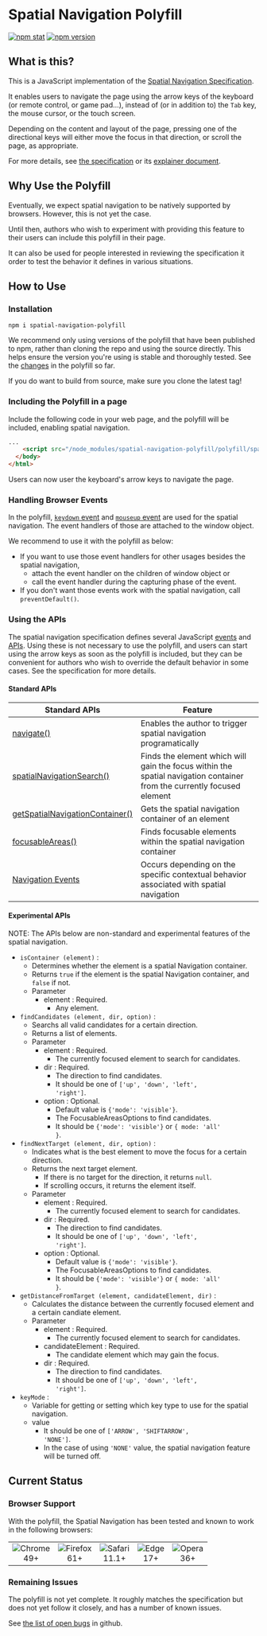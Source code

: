 # Spatial Navigation Polyfill
[![npm stat](https://img.shields.io/npm/dm/spatial-navigation-polyfill.svg?style=flat-square)](https://npm-stat.com/charts.html?package=spatial-navigation-polyfill)
[![npm version](https://img.shields.io/npm/v/spatial-navigation-polyfill.svg?style=flat-square)](https://www.npmjs.com/package/spatial-navigation-polyfill)

## What is this?

This is a JavaScript implementation of the [Spatial Navigation Specification](https://wicg.github.io/spatial-navigation/).

It enables users to navigate the page using the arrow keys of the keyboard (or remote control, or game pad…),
instead of (or in addition to)
the <code class="key">Tab</code> key,
the mouse cursor,
or the touch screen.

Depending on the content and layout of the page,
pressing one of the directional keys
will either move the focus in that direction,
or scroll the page, as appropriate.

For more details, see [the specification](https://wicg.github.io/spatial-navigation/)
or its [explainer document](https://drafts.csswg.org/css-nav-1/explainer).

## Why Use the Polyfill

Eventually, we expect spatial navigation to be natively supported by browsers.
However, this is not yet the case.

Until then, authors who wish to experiment with providing this feature to their users
can include this polyfill in their page.

It can also be used for people interested in reviewing the specification
it order to test the behavior it defines in various situations.

## How to Use

### Installation
```
npm i spatial-navigation-polyfill
```

We recommend only using versions of the polyfill that have been published to npm, rather than cloning the repo and using the source directly. This helps ensure the version you're using is stable and thoroughly tested.
See the [changes](https://wicg.github.io/spatial-navigation/polyfill/changelog.html) in the polyfill so far.

If you do want to build from source, make sure you clone the latest tag!

### Including the Polyfill in a page

Include the following code in your web page,
and the polyfill will be included,
enabling spatial navigation.

```html
...
    <script src="/node_modules/spatial-navigation-polyfill/polyfill/spatial-navigation-polyfill.js"></script>
  </body>
</html>
```

Users can now user the keyboard's arrow keys to navigate the page.

### Handling Browser Events
In the polyfill, <a href="https://www.w3.org/TR/DOM-Level-3-Events/#event-type-keydown"><code>keydown</code> event</a> and <a href="https://www.w3.org/TR/DOM-Level-3-Events/#event-type-mouseup"><code>mouseup</code> event</a> are used for the spatial navigation.
The event handlers of those are attached to the window object.

We recommend to use it with the polyfill as below:

* If you want to use those event handlers for other usages besides the spatial navigation,
   * attach the event handler on the children of window object
   or
   * call the event handler during the capturing phase of the event.
* If you don't want those events work with the spatial navigation, call <code>preventDefault()</code>.

### Using the APIs

The spatial navigation specification defines several JavaScript [events](https://wicg.github.io/spatial-navigation/#events-navigationevent) and [APIs](https://wicg.github.io/spatial-navigation/#js-api).
Using these is not necessary to use the polyfill,
and users can start using the arrow keys as soon as the polyfill is included,
but they can be convenient for authors who wish to override the default behavior in some cases.
See the specification for more details.

#### Standard APIs
| Standard APIs | Feature |
|-|-|
| [navigate()](https://drafts.csswg.org/css-nav-1/#dom-window-navigate) | Enables the author to trigger spatial navigation programatically |
| [spatialNavigationSearch()](https://drafts.csswg.org/css-nav-1/#dom-element-spatialnavigationsearch) | Finds the element which will gain the focus within the spatial navigation container from the currently focused element |
| [getSpatialNavigationContainer()](https://drafts.csswg.org/css-nav-1/#dom-element-getspatialnavigationcontainer) | Gets the spatial navigation container of an element |
| [focusableAreas()](https://drafts.csswg.org/css-nav-1/#dom-element-focusableareas) | Finds focusable elements within the spatial navigation container |
| [Navigation Events](https://drafts.csswg.org/css-nav-1/#events-navigationevent) | Occurs depending on the specific contextual behavior associated with spatial navigation

#### Experimental APIs
NOTE: The APIs below are non-standard and experimental features of the spatial navigation.

* <code>isContainer (element)</code> :
  * Determines whether the element is a spatial Navigation container.
  * Returns <code>true</code> if the element is the spatial Navigation container, and <code>false</code> if not.
  * Parameter
    * element : Required. 
      - Any element.
* <code>findCandidates (element, dir, option)</code> :
  * Searchs all valid candidates for a certain direction.
  * Returns a list of elements.
  * Parameter
    * element : Required. 
      - The currently focused element to search for candidates.
    * dir : Required. 
       - The direction to find candidates.
       - It should be one of <code>['up', 'down', 'left', 'right']</code>.
    * option : Optional.
      - Default value is <code>{'mode': 'visible'}</code>.
      - The FocusableAreasOptions to find candidates.
      - It should be <code>{'mode': 'visible'}</code> or <code>{ mode: 'all' }</code>.
* <code>findNextTarget (element, dir, option)</code> :
  * Indicates what is the best element to move the focus for a certain direction.
  * Returns the next target element. 
      - If there is no target for the direction, it returns <code>null</code>. 
      - If scrolling occurs, it returns the element itself.
  * Parameter
    * element : Required. 
      - The currently focused element to search for candidates.
    * dir : Required. 
       - The direction to find candidates.
       - It should be one of <code>['up', 'down', 'left', 'right']</code>.
    * option : Optional.
      - Default value is <code>{'mode': 'visible'}</code>.
      - The FocusableAreasOptions to find candidates.
      - It should be <code>{'mode': 'visible'}</code> or <code>{ mode: 'all' }</code>.
* <code>getDistanceFromTarget (element, candidateElement, dir)</code> :
  * Calculates the distance between the currently focused element and a certain candiate element.
  * Parameter
    * element : Required. 
      - The currently focused element to search for candidates.
    * candidateElement : Required.
      - The candidate element which may gain the focus.
    * dir : Required. 
       - The direction to find candidates.
       - It should be one of <code>['up', 'down', 'left', 'right']</code>.
* <code>keyMode</code> :
  * Variable for getting or setting which key type to use for the spatial navigation.
  * value
      - It should be one of <code>['ARROW', 'SHIFTARROW', 'NONE']</code>.
      - In the case of using <code>'NONE'</code> value, the spatial navigation feature will be turned off.

## Current Status

### Browser Support
With the polyfill, the Spatial Navigation has been tested and known to work in the following browsers:

<table>
  <tr>
    <td align="center">
      <img src="https://raw.github.com/alrra/browser-logos/39.2.2/src/chrome/chrome_48x48.png" alt="Chrome"><br>
      49+
    </td>
    <td align="center">
      <img src="https://raw.github.com/alrra/browser-logos/39.2.2/src/firefox/firefox_48x48.png" alt="Firefox"><br>
      61+
    </td>
    <td align="center">
      <img src="https://raw.github.com/alrra/browser-logos/39.2.2/src/safari/safari_48x48.png" alt="Safari"><br>
      11.1+
    </td>
    <td align="center">
      <img src="https://raw.github.com/alrra/browser-logos/39.2.2/src/edge/edge_48x48.png" alt="Edge"><br>
      17+
    </td>
    <td align="center">
      <img src="https://raw.github.com/alrra/browser-logos/39.2.2/src/opera/opera_48x48.png" alt="Opera"><br>
      36+
    </td>
  </tr>  
</table>

### Remaining Issues

The polyfill is not yet complete.
It roughly matches the specification
but does not yet follow it closely,
and has a number of known issues.

See [the list of open bugs](https://github.com/wicg/spatial-navigation/issues?q=is%3Aissue+is%3Aopen+label%3Atopic%3Apolyfill) in github.
